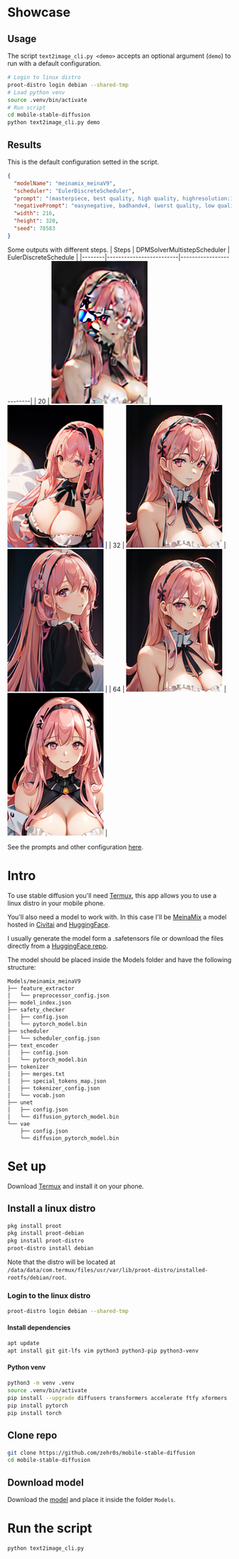 # Showcase
## Usage
The script `text2image_cli.py <demo>` accepts an optional argument (`demo`) to run with a default configuration.
```bash
# Login to linux distro
proot-distro login debian --shared-tmp
# Load python venv
source .venv/bin/activate
# Run script
cd mobile-stable-diffusion
python text2image_cli.py demo
```
## Results
This is the default configuration setted in the script.
```json
{
  "modelName": "meinamix_meinaV9",
  "scheduler": "EulerDiscreteScheduler",
  "prompt": "(masterpiece, best quality, high quality, highresolution:1.4), ambient soft lighting, 4K, 1girl,cute,huge breasts,close-up,long hair,pink hair,black hairband,pink eyes, well defined nose, happy, close-up,((gradient hair))",
  "negativePrompt": "easynegative, badhandv4, (worst quality, low quality, normal quality), bad-artist, blurry, ugly, ((bad anatomy)),((bad hands)),((bad proportions)),((duplicate limbs)),((fused limbs)),((interlocking fingers)),((poorly drawn face)),clothes,logo,watermark,muscles:1.3,elf,elf ears,headphones,",
  "width": 216,
  "height": 320,
  "seed": 78583
}
```
Some outputs with different steps.
| Steps | DPMSolverMultistepScheduler  | EulerDiscreteSchedule |
|--------|-------------------------|-------------------------|
| 20 | ![Image](./Showcase/dpm20/meinamix_meinaV9_78583_2023_10_15_16_29_49.png) | ![Image](./Showcase/euler20/meinamix_meinaV9_78583_2023_10_15_16_37_13.png) |
| 32 |  ![Image](./Showcase/dpm32/meinamix_meinaV9_78583_2023_10_15_16_07_14.png) | ![Image](./Showcase/euler32/meinamix_meinaV9_78583_2023_10_15_16_47_33.png) |
| 64 |  ![Image](./Showcase/dpm64/meinamix_meinaV9_78583_2023_10_15_16_20_03.png) | ![Image](./Showcase/euler64/meinamix_meinaV9_78583_2023_10_15_16_59_46.png) |

See the prompts and other configuration [here](./Showcase).

# Intro
To use stable diffusion you'll need [Termux](https://termux.dev), this app allows you to use a linux distro in your mobile phone.

You'll also need a model to work with. In this case I'll be [MeinaMix](https://civitai.com/models/7240/meinamix) a model hosted in [Civitai](https://civitai.com) and [HuggingFace](https://huggingface.co/models).

I usually generate the model form a .safetensors file or download the files directly from a [HuggingFace repo](https://huggingface.co/Meina/MeinaMix_V10/tree/main).

The model should be placed inside the Models folder and have the following structure:

```
Models/meinamix_meinaV9
├── feature_extractor
│   └── preprocessor_config.json
├── model_index.json
├── safety_checker
│   ├── config.json
│   └── pytorch_model.bin
├── scheduler
│   └── scheduler_config.json
├── text_encoder
│   ├── config.json
│   └── pytorch_model.bin
├── tokenizer
│   ├── merges.txt
│   ├── special_tokens_map.json
│   ├── tokenizer_config.json
│   └── vocab.json
├── unet
│   ├── config.json
│   └── diffusion_pytorch_model.bin
└── vae
    ├── config.json
    └── diffusion_pytorch_model.bin
```

# Set up
Download [Termux](https://termux.dev) and install it on your phone.

## Install a linux distro
```bash
pkg install proot
pkg install proot-debian
pkg install proot-distro
proot-distro install debian
```
Note that the distro will be located at `/data/data/com.termux/files/usr/var/lib/proot-distro/installed-rootfs/debian/root`.

### Login to the linux distro
```bash
proot-distro login debian --shared-tmp
```

#### Install dependencies
```bash
apt update
apt install git git-lfs vim python3 python3-pip python3-venv
```

#### Python venv
```bash
python3 -m venv .venv
source .venv/bin/activate
pip install --upgrade diffusers transformers accelerate ftfy xformers
pip install pytorch
pip install torch
```

## Clone repo
```bash
git clone https://github.com/zehr0s/mobile-stable-diffusion
cd mobile-stable-diffusion
```

## Download model
Download the [model](https://huggingface.co/Meina/MeinaMix_V10/tree/main) and place it inside the folder `Models`.

# Run the script
```bash
python text2image_cli.py
```
